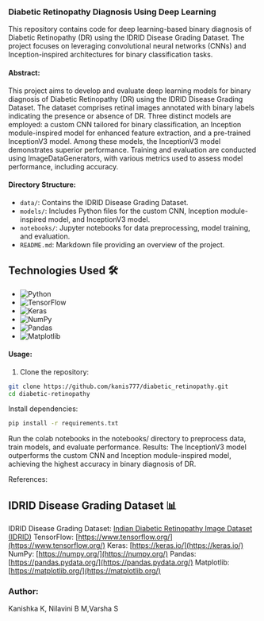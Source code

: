 ### Diabetic Retinopathy Diagnosis Using Deep Learning

This repository contains code for deep learning-based binary diagnosis of Diabetic Retinopathy (DR) using the IDRID Disease Grading Dataset. The project focuses on leveraging convolutional neural networks (CNNs) and Inception-inspired architectures for binary classification tasks.

#### Abstract:

This project aims to develop and evaluate deep learning models for binary diagnosis of Diabetic Retinopathy (DR) using the IDRID Disease Grading Dataset. The dataset comprises retinal images annotated with binary labels indicating the presence or absence of DR. Three distinct models are employed: a custom CNN tailored for binary classification, an Inception module-inspired model for enhanced feature extraction, and a pre-trained InceptionV3 model. Among these models, the InceptionV3 model demonstrates superior performance. Training and evaluation are conducted using ImageDataGenerators, with various metrics used to assess model performance, including accuracy.

#### Directory Structure:

- `data/`: Contains the IDRID Disease Grading Dataset.
- `models/`: Includes Python files for the custom CNN, Inception module-inspired model, and InceptionV3 model.
- `notebooks/`: Jupyter notebooks for data preprocessing, model training, and evaluation.
- `README.md`: Markdown file providing an overview of the project.

## Technologies Used 🛠

- ![Python](https://img.shields.io/badge/python-3670A0?style=for-the-badge&logo=python&logoColor=ffdd54) 
- ![TensorFlow](https://img.shields.io/badge/TensorFlow-FF6F00?style=for-the-badge&logo=tensorflow&logoColor=white)
- ![Keras](https://img.shields.io/badge/Keras-D00000?style=for-the-badge&logo=keras&logoColor=white)
- ![NumPy](https://img.shields.io/badge/NumPy-013243?style=for-the-badge&logo=numpy&logoColor=white)
- ![Pandas](https://img.shields.io/badge/pandas-150458?style=for-the-badge&logo=pandas&logoColor=white)
- ![Matplotlib](https://img.shields.io/badge/Matplotlib-3776AB?style=for-the-badge&logo=python&logoColor=white)

#### Usage:

1. Clone the repository:

```bash
git clone https://github.com/kanis777/diabetic_retinopathy.git
cd diabetic-retinopathy
```
Install dependencies:
```bash
pip install -r requirements.txt
```
Run the colab notebooks in the notebooks/ directory to preprocess data, train models, and evaluate performance.
Results:
The InceptionV3 model outperforms the custom CNN and Inception module-inspired model, achieving the highest accuracy in binary diagnosis of DR.

References:
## IDRID Disease Grading Dataset 📊

IDRID Disease Grading Dataset: [Indian Diabetic Retinopathy Image Dataset (IDRID)](https://ieee-dataport.org/open-access/indian-diabetic-retinopathy-image-dataset-idrid) 
TensorFlow: [https://www.tensorflow.org/](https://www.tensorflow.org/) 
Keras: [https://keras.io/](https://keras.io/) 
NumPy: [https://numpy.org/](https://numpy.org/) 
Pandas: [https://pandas.pydata.org/](https://pandas.pydata.org/) 
Matplotlib: [https://matplotlib.org/](https://matplotlib.org/)



### Author:
Kanishka K, Nilavini B M,Varsha S

